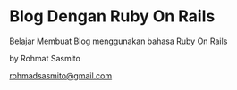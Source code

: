 # Blog Dengan Ruby On Rails

Belajar Membuat Blog menggunakan bahasa Ruby On Rails

by Rohmat Sasmito

rohmadsasmito@gmail.com
